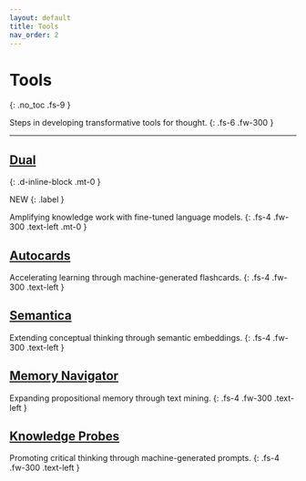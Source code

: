 ```yaml
---
layout: default
title: Tools
nav_order: 2
---
```


# Tools
{: .no_toc .fs-9 }

Steps in developing transformative tools for thought.
{: .fs-6 .fw-300 }

---

## [Dual](https://psionica.org/tools/dual/)
{: .d-inline-block .mt-0 }

NEW
{: .label }

Amplifying knowledge work with fine-tuned language models.
{: .fs-4 .fw-300 .text-left .mt-0 }

## [Autocards](https://psionica.org/tools/autocards/)

Accelerating learning through machine-generated flashcards.
{: .fs-4 .fw-300 .text-left }

## [Semantica](https://psionica.org/tools/semantica/)

Extending conceptual thinking through semantic embeddings.
{: .fs-4 .fw-300 .text-left }

## [Memory Navigator](https://psionica.org/tools/memnav/)

Expanding propositional memory through text mining.
{: .fs-4 .fw-300 .text-left }

## [Knowledge Probes](https://psionica.org/tools/k-probes/)

Promoting critical thinking through machine-generated prompts.
{: .fs-4 .fw-300 .text-left }